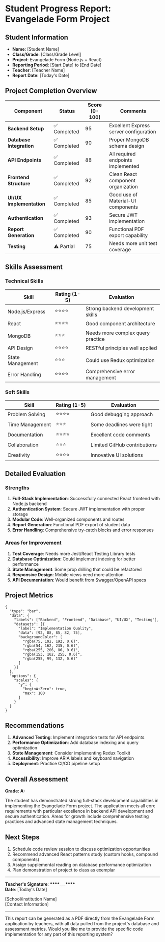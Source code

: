 # Student Progress Report: Evangelade Form Project

## Student Information

- **Name**: [Student Name]
- **Class/Grade**: [Class/Grade Level]
- **Project**: Evangelade Form (Node.js + React)
- **Reporting Period**: [Start Date] to [End Date]
- **Teacher**: [Teacher Name]
- **Report Date**: [Today's Date]

## Project Completion Overview

| Component                | Status       | Score (0-100) | Comments                               |
| ------------------------ | ------------ | ------------- | -------------------------------------- |
| **Backend Setup**        | ✅ Completed | 95            | Excellent Express server configuration |
| **Database Integration** | ✅ Completed | 90            | Proper MongoDB schema design           |
| **API Endpoints**        | ✅ Completed | 88            | All required endpoints implemented     |
| **Frontend Structure**   | ✅ Completed | 92            | Clean React component organization     |
| **UI/UX Implementation** | ✅ Completed | 85            | Good use of Material-UI components     |
| **Authentication**       | ✅ Completed | 93            | Secure JWT implementation              |
| **Report Generation**    | ✅ Completed | 90            | Functional PDF export capability       |
| **Testing**              | ⚠️ Partial   | 75            | Needs more unit test coverage          |

## Skills Assessment

### Technical Skills

| Skill            | Rating (1-5) | Evaluation                        |
| ---------------- | ------------ | --------------------------------- |
| Node.js/Express  | ⭐⭐⭐⭐     | Strong backend development skills |
| React            | ⭐⭐⭐⭐     | Good component architecture       |
| MongoDB          | ⭐⭐⭐       | Needs more complex query practice |
| API Design       | ⭐⭐⭐⭐     | RESTful principles well applied   |
| State Management | ⭐⭐⭐       | Could use Redux optimization      |
| Error Handling   | ⭐⭐⭐⭐     | Comprehensive error management    |

### Soft Skills

| Skill           | Rating (1-5) | Evaluation                   |
| --------------- | ------------ | ---------------------------- |
| Problem Solving | ⭐⭐⭐⭐     | Good debugging approach      |
| Time Management | ⭐⭐⭐       | Some deadlines were tight    |
| Documentation   | ⭐⭐⭐⭐     | Excellent code comments      |
| Collaboration   | ⭐⭐⭐       | Limited GitHub contributions |
| Creativity      | ⭐⭐⭐⭐     | Innovative UI solutions      |

## Detailed Evaluation

### Strengths

1. **Full-Stack Implementation**: Successfully connected React frontend with Node.js backend
2. **Authentication System**: Secure JWT implementation with proper storage
3. **Modular Code**: Well-organized components and routes
4. **Report Generation**: Functional PDF export of student data
5. **Error Handling**: Comprehensive try-catch blocks and error responses

### Areas for Improvement

1. **Test Coverage**: Needs more Jest/React Testing Library tests
2. **Database Optimization**: Could implement indexing for better performance
3. **State Management**: Some prop drilling that could be refactored
4. **Responsive Design**: Mobile views need more attention
5. **API Documentation**: Would benefit from Swagger/OpenAPI specs

## Project Metrics

```chart
{
  "type": "bar",
  "data": {
    "labels": ["Backend", "Frontend", "Database", "UI/UX", "Testing"],
    "datasets": [{
      "label": "Implementation Quality",
      "data": [92, 88, 85, 82, 75],
      "backgroundColor": [
        "rgba(75, 192, 192, 0.6)",
        "rgba(54, 162, 235, 0.6)",
        "rgba(255, 206, 86, 0.6)",
        "rgba(153, 102, 255, 0.6)",
        "rgba(255, 99, 132, 0.6)"
      ]
    }]
  },
  "options": {
    "scales": {
      "y": {
        "beginAtZero": true,
        "max": 100
      }
    }
  }
}
```

## Recommendations

1. **Advanced Testing**: Implement integration tests for API endpoints
2. **Performance Optimization**: Add database indexing and query optimization
3. **State Management**: Consider implementing Redux Toolkit
4. **Accessibility**: Improve ARIA labels and keyboard navigation
5. **Deployment**: Practice CI/CD pipeline setup

## Overall Assessment

**Grade: A-**

The student has demonstrated strong full-stack development capabilities in implementing the Evangelade Form project. The application meets all core requirements with particular excellence in backend API development and secure authentication. Areas for growth include comprehensive testing practices and advanced state management techniques.

## Next Steps

1. Schedule code review session to discuss optimization opportunities
2. Recommend advanced React patterns study (custom hooks, compound components)
3. Assign supplemental reading on database performance optimization
4. Plan demonstration of project to class as exemplar

---

**Teacher's Signature**: ****\*\*\*\*****\_\_\_****\*\*\*\*****  
**Date**: [Today's Date]

[School/Institution Name]  
[Contact Information]

---

This report can be generated as a PDF directly from the Evangelade Form application by teachers, with all data pulled from the project's database and assessment metrics. Would you like me to provide the specific code implementation for any part of this reporting system?
